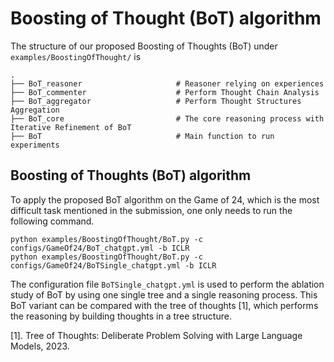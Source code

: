 
# Boosting of Thought (BoT) algorithm

The structure of our proposed Boosting of Thoughts (BoT) under `examples/BoostingOfThought/` is 

    .
    ├── BoT_reasoner                     # Reasoner relying on experiences
    ├── BoT_commenter                    # Perform Thought Chain Analysis
    ├── BoT_aggregator                   # Perform Thought Structures Aggregation
    ├── BoT_core                         # The core reasoning process with Iterative Refinement of BoT
    ├── BoT                              # Main function to run experiments

## Boosting of Thoughts (BoT) algorithm

To apply the proposed BoT algorithm on the Game of 24, which is the most difficult task mentioned in the submission, one only needs to run the following command.

```console
python examples/BoostingOfThought/BoT.py -c configs/GameOf24/BoT_chatgpt.yml -b ICLR
python examples/BoostingOfThought/BoT.py -c configs/GameOf24/BoTSingle_chatgpt.yml -b ICLR
```

The configuration file `BoTSingle_chatgpt.yml` is used to perform the ablation study of BoT by using one single tree and a single reasoning process. This BoT variant can be compared with the tree of thoughts [1], which performs the reasoning by building thoughts in a tree structure.


[1]. Tree of Thoughts: Deliberate Problem Solving with Large Language Models, 2023.